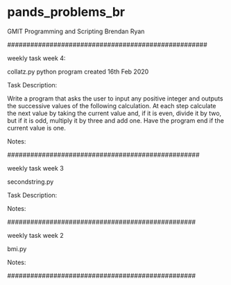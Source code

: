 # pands_problems_br
GMIT Programming and Scripting
Brendan Ryan

####################################################

weekly task week 4:

collatz.py python program created 16th Feb 2020

Task Description:

Write a program that asks the user to input any positive integer and outputs the successive values 
of the following calculation. At each step calculate the next value by taking the current value and, 
if it is even, divide it by two, but if it is odd, multiply it by three and add one. 
Have the program end if the current value is one.

Notes: 


##################################################

weekly task week 3

secondstring.py

Task Description:


Notes:

#################################################

weekly task week 2

bmi.py

Notes:


#################################################







